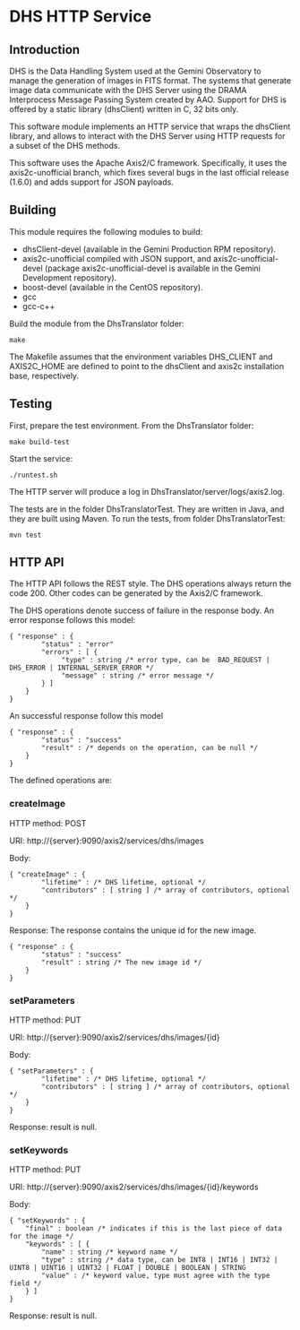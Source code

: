# DHS HTTP Service
## Introduction
DHS is the Data Handling System used at the Gemini Observatory to manage the generation of images in FITS format. The systems that generate image data communicate with the DHS Server using the DRAMA Interprocess Message Passing System created by AAO. Support for DHS is offered by a static library (dhsClient) written in C, 32 bits only.

This software module implements an HTTP service that wraps the dhsClient library, and allows to interact with the DHS Server using HTTP requests for a subset of the DHS methods.

This software uses the Apache Axis2/C framework. Specifically, it uses the axis2c-unofficial branch, which fixes several bugs in the last official release (1.6.0) and adds support for JSON payloads.

## Building
This module requires the following modules to build:
* dhsClient-devel (available in the Gemini Production RPM repository).
* axis2c-unofficial compiled with JSON support, and axis2c-unofficial-devel (package axis2c-unofficial-devel is available in the Gemini Development repository).
* boost-devel (available in the CentOS repository).
* gcc
* gcc-c++

Build the module from the DhsTranslator folder:

`make`

The Makefile assumes that the environment variables DHS\_CLIENT and AXIS2C\_HOME are defined to point to the dhsClient and axis2c installation base, respectively.

## Testing
First, prepare the test environment. From the DhsTranslator folder:

`make build-test`

Start the service:

`./runtest.sh`

The HTTP server will produce a log in DhsTranslator/server/logs/axis2.log.

The tests are in the folder DhsTranslatorTest. They are written in Java, and they are built using Maven.
To run the tests, from folder DhsTranslatorTest:

`mvn test`

## HTTP API
The HTTP API follows the REST style. The DHS operations always return the code 200. Other codes can be generated by the Axis2/C framework.

The DHS operations denote success of failure in the response body. An error response follows this model:

```
{ "response" : {
        "status" : "error"
        "errors" : [ {
             "type" : string /* error type, can be  BAD_REQUEST | DHS_ERROR | INTERNAL_SERVER_ERROR */
             "message" : string /* error message */
        } ]
    }
}
```

An successful response follow this model

```
{ "response" : {
        "status" : "success"
        "result" : /* depends on the operation, can be null */
    }
}
```

The defined operations are:

### createImage

HTTP method: POST

URI: http://{server}:9090/axis2/services/dhs/images

Body:
```
{ "createImage" : {
        "lifetime" : /* DHS lifetime, optional */
        "contributors" : [ string ] /* array of contributors, optional */
    }
}
```

Response: The response contains the unique id for the new image.
```
{ "response" : {
        "status" : "success"
        "result" : string /* The new image id */
    }
}
```

### setParameters

HTTP method: PUT

URI: http://{server}:9090/axis2/services/dhs/images/{id}

Body:
```
{ "setParameters" : {
        "lifetime" : /* DHS lifetime, optional */
        "contributors" : [ string ] /* array of contributors, optional */
    }
}
```

Response: result is null.

### setKeywords

HTTP method: PUT

URI: http://{server}:9090/axis2/services/dhs/images/{id}/keywords

Body:
```
{ "setKeywords" : { 
    "final" : boolean /* indicates if this is the last piece of data for the image */
    "keywords" : [ {
        "name" : string /* keyword name */
        "type" : string /* data type, can be INT8 | INT16 | INT32 | UINT8 | UINT16 | UINT32 | FLOAT | DOUBLE | BOOLEAN | STRING
        "value" : /* keyword value, type must agree with the type field */
    } ]
}
```

Response: result is null.
